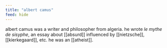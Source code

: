 ```yaml
---
title: "albert camus"
feed: hide
---
```


albert camus was a writer and philosopher from algeria. he wrote _le mythe de sisyphe_, an essay about [[absurd]] influenced by [[nietzsche]], [[kierkegaard]], etc. he was an [[atheist]]. 